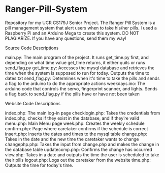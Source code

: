 # Ranger-Pill-System
Repository for my UCR CS179J Senior Project. The Ranger Pill System is a pill management system that alert users when to take his/her pills. I used a Raspberry PI and an Arduino Mega to create this system.  DO NOT PLAGIARIZE. If you have any questions, send them my way!

Source Code Descriptions

main.py: The main program of the project.  It runs get_time.py first, and depending on what time value get_time returns, it either quits or runs send_flag.py
get_time.py: Accesses the mysql database and retrieves the time when the system is supposed to run for today.  Outputs the time to dates.txt
send_flag.py: Determines when it's time to take the pills and sends a flag to the arduino to do the appropriate actions
weekdays.ino: The arduino code that controls the servo, fingerprint scanner, and lights.  Sends a flag back to send_flag.py if the pills have or have not been taken

Website Code Descriptions

index.php: The main log-in page
checklogin.php: Takes the credentials from index.php, checks if they exist in the database, and if they’re valid
menu.php: Main Menu page
week.php: Creates the weekly schedule
confirm.php: Page where caretaker confirms if the schedule is correct
insert.php: Inserts the dates and times to the mysql table
change.php: Takes in the date and the new time the caretaker wants to change
changephp.php: Takes the input from change.php and makes the change in the database table
updatecomp.php: Confirms the change has occurred
view.php: Takes in a date and outputs the time the user is scheduled to take their pills
logout.php: Logs out the caretaker from the website
time.php: Outputs the time for today's time. 
